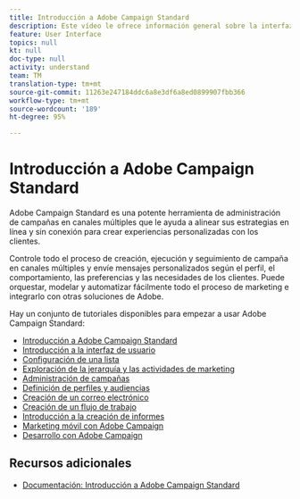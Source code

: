```yaml
---
title: Introducción a Adobe Campaign Standard
description: Este vídeo le ofrece información general sobre la interfaz de usuario de Adobe Campaign Standard, así como sobre las funcionalidades principales y clave.
feature: User Interface
topics: null
kt: null
doc-type: null
activity: understand
team: TM
translation-type: tm+mt
source-git-commit: 11263e247184ddc6a8e3df6a8ed0899907fbb366
workflow-type: tm+mt
source-wordcount: '189'
ht-degree: 95%

---
```



# Introducción a Adobe Campaign Standard

Adobe Campaign Standard es una potente herramienta de administración de campañas en canales múltiples que le ayuda a alinear sus estrategias en línea y sin conexión para crear experiencias personalizadas con los clientes.

Controle todo el proceso de creación, ejecución y seguimiento de campaña en canales múltiples y envíe mensajes personalizados según el perfil, el comportamiento, las preferencias y las necesidades de los clientes. Puede orquestar, modelar y automatizar fácilmente todo el proceso de marketing e integrarlo con otras soluciones de Adobe.

Hay un conjunto de tutoriales disponibles para empezar a usar Adobe Campaign Standard:

* [Introducción a Adobe Campaign Standard](/help/getting-started/adobe-campaign-standard-introduction.md)
* [Introducción a la interfaz de usuario](/help/getting-started/getting-started-with-the-ui.md)
* [Configuración de una lista](/help/getting-started/configure-a-list.md)
* [Exploración de la jerarquía y las actividades de marketing](/help/getting-started/explore-hierarchy-and-marketing-activities.md)
* [Administración de campañas](/help/getting-started/managing-campaigns.md)
* [Definición de perfiles y audiencias](/help/getting-started/understanding-profiles-and-audiences.md)
* [Creación de un correo electrónico](https://experienceleague.adobe.com/docs/campaign-standard-learn/tutorials/communication-channels/email/create-email-from-homepage.html)
* [Creación de un flujo de trabajo](/help/managing-processes-and-data/creating-a-workflow.md)
* [Introducción a la creación de informes](/help/getting-started/reporting-with-adobe-campaign-introduction.md)
* [Marketing móvil con Adobe Campaign](/help/getting-started/mobile-marketing-with-adobe-campaign.md)
* [Desarrollo con Adobe Campaign](/help/getting-started/growing-with-adobe-campaign.md)

## Recursos adicionales

* [Documentación: Introducción a Adobe Campaign Standard](https://docs.adobe.com/content/help/es-ES/campaign-standard/using/getting-started/about-campaign-standard.html)

